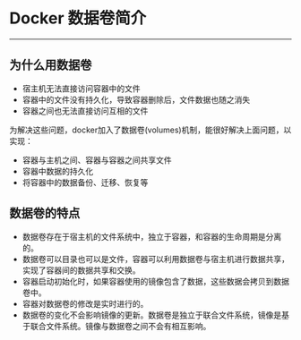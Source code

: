 # Docker 数据卷简介
---
## 为什么用数据卷
- 宿主机无法直接访问容器中的文件
- 容器中的文件没有持久化，导致容器删除后，文件数据也随之消失
- 容器之间也无法直接访问互相的文件

为解决这些问题，docker加入了数据卷(volumes)机制，能很好解决上面问题，以实现：
- 容器与主机之间、容器与容器之间共享文件
- 容器中数据的持久化
- 将容器中的数据备份、迁移、恢复等

## 数据卷的特点
- 数据卷存在于宿主机的文件系统中，独立于容器，和容器的生命周期是分离的。
- 数据卷可以目录也可以是文件，容器可以利用数据卷与宿主机进行数据共享，实现了容器间的数据共享和交换。
- 容器启动初始化时，如果容器使用的镜像包含了数据，这些数据会拷贝到数据卷中。
- 容器对数据卷的修改是实时进行的。
- 数据卷的变化不会影响镜像的更新。数据卷是独立于联合文件系统，镜像是基于联合文件系统。镜像与数据卷之间不会有相互影响。


